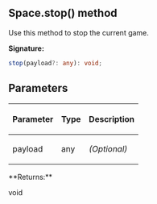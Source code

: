 
## Space.stop() method

Use this method to stop the current game.

**Signature:**

```typescript
stop(payload?: any): void;
```

## Parameters

<table><thead><tr><th>

Parameter


</th><th>

Type


</th><th>

Description


</th></tr></thead>
<tbody><tr><td>

payload


</td><td>

any


</td><td>

_(Optional)_


</td></tr>
</tbody></table>
**Returns:**

void


